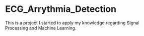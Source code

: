 # ECG_Arrythmia_Detection
This is a project I started to apply my knowledge regarding Signal Processing and Machine Learning.
